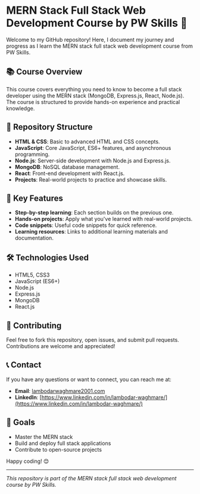 # MERN Stack Full Stack Web Development Course by PW Skills 🚀

Welcome to my GitHub repository! Here, I document my journey and progress as I learn the MERN stack full stack web development course from PW Skills.

## 📚 Course Overview

This course covers everything you need to know to become a full stack developer using the MERN stack (MongoDB, Express.js, React, Node.js). The course is structured to provide hands-on experience and practical knowledge.

## 📁 Repository Structure

- **HTML & CSS**: Basic to advanced HTML and CSS concepts.
- **JavaScript**: Core JavaScript, ES6+ features, and asynchronous programming.
- **Node.js**: Server-side development with Node.js and Express.js.
- **MongoDB**: NoSQL database management.
- **React**: Front-end development with React.js.
- **Projects**: Real-world projects to practice and showcase skills.

## 🌟 Key Features

- **Step-by-step learning**: Each section builds on the previous one.
- **Hands-on projects**: Apply what you've learned with real-world projects.
- **Code snippets**: Useful code snippets for quick reference.
- **Learning resources**: Links to additional learning materials and documentation.

## 🛠️ Technologies Used

- HTML5, CSS3
- JavaScript (ES6+)
- Node.js
- Express.js
- MongoDB
- React.js

## 🤝 Contributing

Feel free to fork this repository, open issues, and submit pull requests. Contributions are welcome and appreciated!

## 📞 Contact

If you have any questions or want to connect, you can reach me at:
- **Email**: [lambodarwaghmare2001.com](mailto:lambodarwaghmare2001.com)
- **LinkedIn**: [https://www.linkedin.com/in/lambodar-waghmare/](https://www.linkedin.com/in/lambodar-waghmare/)

## 🎯 Goals

- Master the MERN stack
- Build and deploy full stack applications
- Contribute to open-source projects

Happy coding! 😊

---

*This repository is part of the MERN stack full stack web development course by PW Skills.*

